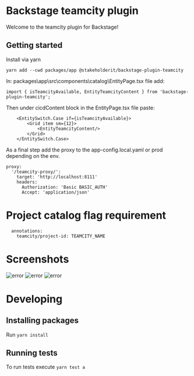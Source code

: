 # Backstage teamcity plugin

Welcome to the teamcity plugin for Backstage!

## Getting started
Install via yarn
```
yarn add --cwd packages/app @stakeholderit/backstage-plugin-teamcity
```

In: packages\app\src\components\catalog\EntityPage.tsx file add:
```
import { isTeamcityAvailable, EntityTeamcityContent } from 'backstage-plugin-teamcity';
```

Then under cicdContent block in the EntityPage.tsx file paste:
```
    <EntitySwitch.Case if={isTeamcityAvailable}>
        <Grid item sm={12}>
            <EntityTeamcityContent/>
        </Grid>
    </EntitySwitch.Case>
```

As a final step add the proxy to the app-config.local.yaml or prod depending on the env.

```
proxy:
  '/teamcity-proxy/':
    target: 'http://localhost:8111'
    headers:
      Authorization: 'Basic BASIC_AUTH'
      Accept: 'application/json'
```

# Project catalog flag requirement
```
  annotations:
    teamcity/project-id: TEAMCITY_NAME
```

# Screenshots
![error](https://github.com/stakeholderit/backstage-teamcity/blob/main/assets/sample.jpg)
![error](https://github.com/stakeholderit/backstage-teamcity/blob/main/assets/history.jpg)
![error](https://github.com/stakeholderit/backstage-teamcity/blob/main/assets/log.jpg)

# Developing

## Installing packages
Run `yarn install`

## Running tests

To run tests execute `yarn test a`
